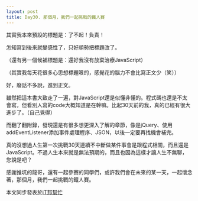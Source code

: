 ```yaml
---
layout: post
title: Day30. 那個月，我們一起挑戰的鐵人賽
---
```

其實我本來預設的標題是：了不起！負責！

怎知寫到後來就變感性了，只好順勢把標題改了。

（還有另一個候補標題是：還好我沒有放棄治療JavaScript）

（其實我每天花很多心思想標題哏的，感覺花的腦力不會比寫正文少（笑））


好，廢話不多說，進到正文。


雖然把這本書大致走了一遍，對JavaScript還是似懂非懂的。程式碼也還是不太會寫，但看別人寫的code大概知道是在幹嘛。比起30天前的我，真的已經有很大進步了。（自己覺得）

而翻了翻附錄，發現還是有很多想更深入了解的章節，像是jQuery、使用addEventListener添加事件處理程序、JSON，以後一定要再找機會補完。


真的沒想過人生第一次挑戰30天連續不中斷做某件事會是跟程式相關，而且還是JavaScript。不過人生本來就是無法預期的，而且也因為這樣才讓人生不無聊，您說是吧？


感謝推坑的龍哥，還有一起參賽的同學們，或許我們會在未來的某一天，一起懷念著，那個月，我們一起挑戰的鐵人賽。



本文同步發表於[iT邦幫忙](https://ithelp.ithome.com.tw/articles/10228076)